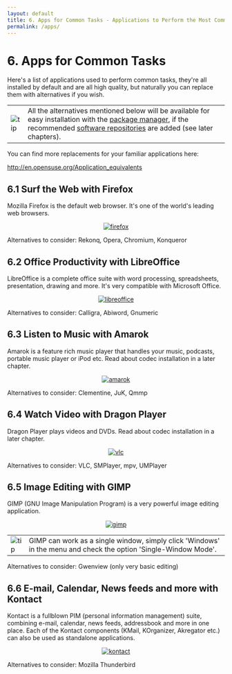 ```yaml
---
layout: default
title: 6. Apps for Common Tasks - Applications to Perform the Most Common Tasks
permalink: /apps/
---
```


# 6. Apps for Common Tasks

Here's a list of applications used to perform common tasks, they're all installed by default and are all high quality, but naturally you can replace them with alternatives if you wish.

<div class="tip">
<table>
<tbody>
<tr>
<td><img src="{{ site.baseurl | append: '/images/pics/tip.png' | replace: '//', '/' }}" alt="tip" /></td>
<td>All the alternatives mentioned below will be available for easy installation with the <a href="installpackage.php">package manager</a>, if the recommended <a href="repositories.php">software repositories</a> are added (see later chapters).</td>
</tr>
</tbody>
</table>
</div>

You can find more replacements for your familiar applications here:

<a href="http://en.opensuse.org/Application_equivalents" target="_blank">http://en.opensuse.org/Application_equivalents</a>

## 6.1 Surf the Web with Firefox

Mozilla Firefox is the default web browser. It's one of the world's leading web browsers.

<center><a href="{{ site.baseurl | append: '/images/screenshots/firefox.png' | replace: '//', '/' }}" rel="thumbnail"><img src="{{ site.baseurl | append: '/images/screenshots/firefoxb.png' | replace: '//', '/' }}" alt="firefox" class="pic" /></a></center>

Alternatives to consider: Rekonq, Opera, Chromium, Konqueror

## 6.2 Office Productivity with LibreOffice

LibreOffice is a complete office suite with word processing, spreadsheets, presentation, drawing and more. It's very compatible with Microsoft Office.

<center><a href="{{ site.baseurl | append: '/images/screenshots/lowriter.png' | replace: '//', '/' }}" rel="thumbnail"><img src="{{ site.baseurl | append: '/images/screenshots/lowriterb.png' | replace: '//', '/' }}" alt="libreoffice" class="pic" /></a></center>

Alternatives to consider: Calligra, Abiword, Gnumeric

## 6.3 Listen to Music with Amarok

Amarok is a feature rich music player that handles your music, podcasts, portable music player or iPod etc. Read about codec installation in a later chapter.

<center><a href="{{ site.baseurl | append: '/images/screenshots/amarok.png' | replace: '//', '/' }}" rel="thumbnail"><img src="{{ site.baseurl | append: '/images/screenshots/amarokb.png' | replace: '//', '/' }}" alt="amarok" class="pic" /></a></center>

Alternatives to consider: Clementine, JuK, Qmmp

## 6.4 Watch Video with Dragon Player

Dragon Player plays videos and DVDs. Read about codec installation in a later chapter.

<center><a href="{{ site.baseurl | append: '/images/screenshots/dragon.png' | replace: '//', '/' }}" rel="thumbnail"><img src="{{ site.baseurl | append: '/images/screenshots/dragonb.png' | replace: '//', '/' }}" alt="vlc" class="pic" /></a></center>

Alternatives to consider: VLC, SMPlayer, mpv, UMPlayer

## 6.5 Image Editing with GIMP

GIMP (GNU Image Manipulation Program) is a very powerful image editing application.

<center><a href="{{ site.baseurl | append: '/images/screenshots/gimp.png' | replace: '//', '/' }}" rel="thumbnail"><img src="{{ site.baseurl | append: '/images/screenshots/gimpb.png' | replace: '//', '/' }}" alt="gimp" class="pic" /></a></center>

<div class="tip">
<table>
<tbody>
<tr>
<td><img src="{{ site.baseurl | append: '/images/pics/tip.png' | replace: '//', '/' }}" alt="tip" /></td>
<td>GIMP can work as a single window, simply click 'Windows' in the menu and check the option 'Single-Window Mode'.</td>
</tr>
</tbody>
</table>
</div>

Alternatives to consider: Gwenview (only very basic editing)

## 6.6 E-mail, Calendar, News feeds and more with Kontact

Kontact is a fullblown PIM (personal information management) suite, combining e-mail, calendar, news feeds, addressbook and more in one place. Each of the Kontact components (KMail, KOrganizer, Akregator etc.) can also be used as standalone applications.

<center><a href="{{ site.baseurl | append: '/images/screenshots/kontact.png' | replace: '//', '/' }}" rel="thumbnail"><img src="{{ site.baseurl | append: '/images/screenshots/kontactb.png' | replace: '//', '/' }}" alt="kontact" class="pic" /></a></center>

Alternatives to consider: Mozilla Thunderbird

<!--
## 6.6 Instant Messaging with Kopete

Kopete is a multi-protocol instant messenger, it supports Windows Messenger, Jabber/Google Talk, ICQ, Yahoo, Facebook and other chat protocols all within one application.

<center><a href="{{ site.baseurl | append: '/images/screenshots/kopete.png' | replace: '//', '/' }}" rel="thumbnail"><img src="{{ site.baseurl | append: '/images/screenshots/kopeteb.png' | replace: '//', '/' }}" alt="kopete" class="pic" /></a></center>

Alternatives to consider: KMess, Amsn, Pidgin

-->


<!--
## 6.8 CD and DVD Burning with K3B

K3b is a great application for various tasks related to CDs and DVDs.

<center><a href="{{ site.baseurl | append: '/images/screenshots/k3b.png' | replace: '//', '/' }}" rel="thumbnail"><img src="{{ site.baseurl | append: '/images/screenshots/k3bb.png' | replace: '//', '/' }}" alt="k3b" class="pic" /></a></center>

-->
